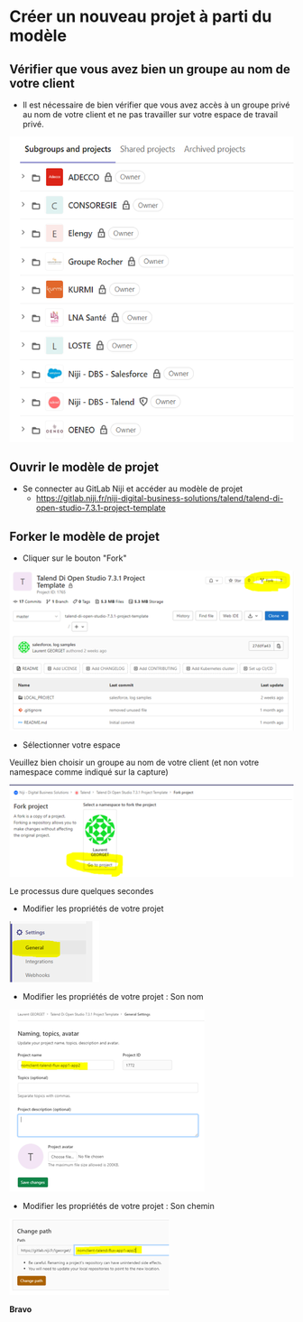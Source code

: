 # Créer un nouveau projet à parti du modèle

## Vérifier que vous avez bien un groupe au nom de votre client

- Il est nécessaire de bien vérifier que vous avez accès à un groupe privé au nom de votre client et ne pas travailler sur votre espace de travail privé.

![](./assets/images/creer-un-nouveau-projet-group.png "Exemples de groupe")

## Ouvrir le modèle de projet

- Se connecter au GitLab Niji et accéder au modèle de projet
    - https://gitlab.niji.fr/niji-digital-business-solutions/talend/talend-di-open-studio-7.3.1-project-template

## Forker le modèle de projet

- Cliquer sur le bouton "Fork" 

![](./assets/images/creer-un-nouveau-projet-fork1.png "Fork")

- Sélectionner votre espace

Veuillez bien choisir un groupe au nom de votre client (et non votre namespace comme indiqué sur la capture)

![](./assets/images/creer-un-nouveau-projet-fork2.png "Choisir un namespace")

Le processus dure quelques secondes

- Modifier les propriétés de votre projet

![](./assets/images/creer-un-nouveau-projet-fork3.png "Project settings")


- Modifier les propriétés de votre projet : Son nom

![](./assets/images/creer-un-nouveau-projet-fork4.png "Modifier le nom")

- Modifier les propriétés de votre projet : Son chemin

![](./assets/images/creer-un-nouveau-projet-fork5.png "Modifier le chemin")

**Bravo**
